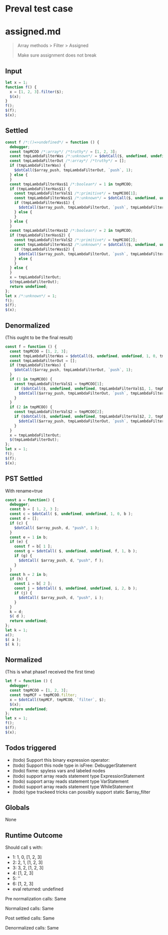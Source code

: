 # Preval test case

# assigned.md

> Array methods > Filter > Assigned
>
> Make sure assignment does not break

## Input

`````js filename=intro
let x = 1;
function f() {
  x = [1, 2, 3].filter($);
  $(x);
}
f();
$(f);
$(x);
`````


## Settled


`````js filename=intro
const f /*:()=>undefined*/ = function () {
  debugger;
  const tmpMCOO /*:array*/ /*truthy*/ = [1, 2, 3];
  const tmpLambdaFilterWas /*:unknown*/ = $dotCall($, undefined, undefined, 1, 0, tmpMCOO);
  const tmpLambdaFilterOut /*:array*/ /*truthy*/ = [];
  if (tmpLambdaFilterWas) {
    $dotCall($array_push, tmpLambdaFilterOut, `push`, 1);
  } else {
  }
  const tmpLambdaFilterHas$1 /*:boolean*/ = 1 in tmpMCOO;
  if (tmpLambdaFilterHas$1) {
    const tmpLambdaFilterVal$1 /*:primitive*/ = tmpMCOO[1];
    const tmpLambdaFilterWas$1 /*:unknown*/ = $dotCall($, undefined, undefined, tmpLambdaFilterVal$1, 1, tmpMCOO);
    if (tmpLambdaFilterWas$1) {
      $dotCall($array_push, tmpLambdaFilterOut, `push`, tmpLambdaFilterVal$1);
    } else {
    }
  } else {
  }
  const tmpLambdaFilterHas$2 /*:boolean*/ = 2 in tmpMCOO;
  if (tmpLambdaFilterHas$2) {
    const tmpLambdaFilterVal$2 /*:primitive*/ = tmpMCOO[2];
    const tmpLambdaFilterWas$2 /*:unknown*/ = $dotCall($, undefined, undefined, tmpLambdaFilterVal$2, 2, tmpMCOO);
    if (tmpLambdaFilterWas$2) {
      $dotCall($array_push, tmpLambdaFilterOut, `push`, tmpLambdaFilterVal$2);
    } else {
    }
  } else {
  }
  x = tmpLambdaFilterOut;
  $(tmpLambdaFilterOut);
  return undefined;
};
let x /*:unknown*/ = 1;
f();
$(f);
$(x);
`````


## Denormalized
(This ought to be the final result)

`````js filename=intro
const f = function () {
  const tmpMCOO = [1, 2, 3];
  const tmpLambdaFilterWas = $dotCall($, undefined, undefined, 1, 0, tmpMCOO);
  const tmpLambdaFilterOut = [];
  if (tmpLambdaFilterWas) {
    $dotCall($array_push, tmpLambdaFilterOut, `push`, 1);
  }
  if (1 in tmpMCOO) {
    const tmpLambdaFilterVal$1 = tmpMCOO[1];
    if ($dotCall($, undefined, undefined, tmpLambdaFilterVal$1, 1, tmpMCOO)) {
      $dotCall($array_push, tmpLambdaFilterOut, `push`, tmpLambdaFilterVal$1);
    }
  }
  if (2 in tmpMCOO) {
    const tmpLambdaFilterVal$2 = tmpMCOO[2];
    if ($dotCall($, undefined, undefined, tmpLambdaFilterVal$2, 2, tmpMCOO)) {
      $dotCall($array_push, tmpLambdaFilterOut, `push`, tmpLambdaFilterVal$2);
    }
  }
  x = tmpLambdaFilterOut;
  $(tmpLambdaFilterOut);
};
let x = 1;
f();
$(f);
$(x);
`````


## PST Settled
With rename=true

`````js filename=intro
const a = function() {
  debugger;
  const b = [ 1, 2, 3 ];
  const c = $dotCall( $, undefined, undefined, 1, 0, b );
  const d = [];
  if (c) {
    $dotCall( $array_push, d, "push", 1 );
  }
  const e = 1 in b;
  if (e) {
    const f = b[ 1 ];
    const g = $dotCall( $, undefined, undefined, f, 1, b );
    if (g) {
      $dotCall( $array_push, d, "push", f );
    }
  }
  const h = 2 in b;
  if (h) {
    const i = b[ 2 ];
    const j = $dotCall( $, undefined, undefined, i, 2, b );
    if (j) {
      $dotCall( $array_push, d, "push", i );
    }
  }
  k = d;
  $( d );
  return undefined;
};
let k = 1;
a();
$( a );
$( k );
`````


## Normalized
(This is what phase1 received the first time)

`````js filename=intro
let f = function () {
  debugger;
  const tmpMCOO = [1, 2, 3];
  const tmpMCF = tmpMCOO.filter;
  x = $dotCall(tmpMCF, tmpMCOO, `filter`, $);
  $(x);
  return undefined;
};
let x = 1;
f();
$(f);
$(x);
`````


## Todos triggered


- (todo) Support this binary expression operator:
- (todo) Support this node type in isFree: DebuggerStatement
- (todo) fixme: spyless vars and labeled nodes
- (todo) support array reads statement type ExpressionStatement
- (todo) support array reads statement type VarStatement
- (todo) support array reads statement type WhileStatement
- (todo) type trackeed tricks can possibly support static $array_filter


## Globals


None


## Runtime Outcome


Should call `$` with:
 - 1: 1, 0, [1, 2, 3]
 - 2: 2, 1, [1, 2, 3]
 - 3: 3, 2, [1, 2, 3]
 - 4: [1, 2, 3]
 - 5: '<function>'
 - 6: [1, 2, 3]
 - eval returned: undefined

Pre normalization calls: Same

Normalized calls: Same

Post settled calls: Same

Denormalized calls: Same
